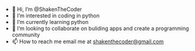 - 👋 Hi, I’m @ShakenTheCoder
- 👀 I’m interested in coding in python
- 🌱 I’m currently learning python
- 💞️ I’m looking to collaborate on buliding apps and create a programming community
- 📫 How to reach me email me at shakenthecoder@gmail.com

<!---
ShakenTheCoder/ShakenTheCoder is a ✨ special ✨ repository because its `README.md` (this file) appears on your GitHub profile.
You can click the Preview link to take a look at your changes.
--->
